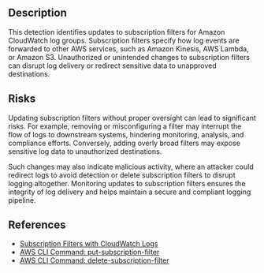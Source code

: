 ## Description

This detection identifies updates to subscription filters for Amazon CloudWatch log groups. Subscription filters specify how log events are forwarded to other AWS services, such as Amazon Kinesis, AWS Lambda, or Amazon S3. Unauthorized or unintended changes to subscription filters can disrupt log delivery or redirect sensitive data to unapproved destinations.

## Risks

Updating subscription filters without proper oversight can lead to significant risks. For example, removing or misconfiguring a filter may interrupt the flow of logs to downstream systems, hindering monitoring, analysis, and compliance efforts. Conversely, adding overly broad filters may expose sensitive log data to unauthorized destinations.

Such changes may also indicate malicious activity, where an attacker could redirect logs to avoid detection or delete subscription filters to disrupt logging altogether. Monitoring updates to subscription filters ensures the integrity of log delivery and helps maintain a secure and compliant logging pipeline.

## References

- [Subscription Filters with CloudWatch Logs](https://docs.aws.amazon.com/AmazonCloudWatch/latest/logs/SubscriptionFilters.html)
- [AWS CLI Command: put-subscription-filter](https://docs.aws.amazon.com/cli/latest/reference/logs/put-subscription-filter.html)
- [AWS CLI Command: delete-subscription-filter](https://docs.aws.amazon.com/cli/latest/reference/logs/delete-subscription-filter.html)
